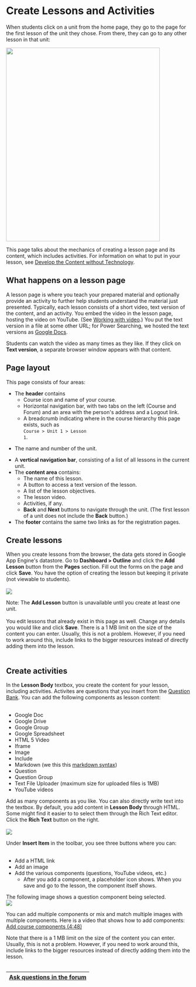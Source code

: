 <h1>Create Lessons and Activities</h1>



When students click on a unit from the home page, they go to the page for the first lesson of the unit they chose. From there, they can go to any other lesson in that unit:

<img src='http://wiki.course-builder.googlecode.com/git/images/lesson.png' height='529' width='420' />

This page talks about the mechanics of creating a lesson page and its content, which includes activities. For information on what to put in your lesson, see [Develop the Content without Technology](TwoDevelop.md).

## What happens on a lesson page ##
A lesson page is where you teach your prepared material and optionally provide an activity to further help students understand the material just presented. Typically, each lesson consists of a short video, text version of the content, and an activity. You embed the video in the lesson page, hosting the video on YouTube. (See [Working with video](WorkWithVideo.md).) You put the text version in a file at some other URL; for Power Searching, we hosted the text versions as [Google Docs](http://support.google.com/docs/bin/answer.py?hl=en&answer=49008).

Students can watch the video as many times as they like. If they click on **Text version**, a separate browser window appears with that content.

## Page layout ##
This page consists of four areas:
  * The **header** contains
    * Course icon and name of your course.
    * Horizontal navigation bar, with two tabs on the left (Course and Forum) and an area with the person's address and a Logout link.
    * A breadcrumb indicating where in the course hierarchy this page exists, such as<br><code>Course &gt; Unit 1 &gt; Lesson 1</code>.<br>
<ul><li>The name and number of the unit.<br>
</li></ul><ul><li>A <b>vertical navigation bar</b>, consisting of a list of all lessons in the current unit.<br>
</li><li>The <b>content area</b> contains:<br>
<ul><li>The name of this lesson.<br>
</li><li>A button to access a text version of the lesson.<br>
</li><li>A list of the lesson objectives.<br>
</li><li>The lesson video.<br>
</li><li>Activities, if any.<br>
</li><li><b>Back</b> and <b>Next</b> buttons to navigate through the unit. (The first lesson of a unit does not include the <b>Back</b> button.)<br>
</li></ul></li><li>The <b>footer</b> contains the same two links as for the registration pages.</li></ul>

<h2>Create lessons</h2>
When you create lessons from the browser, the data gets stored in Google App Engine's datastore. Go to <b>Dashboard > Outline</b> and click the <b>Add Lesson</b> button from the <b>Pages</b> section. Fill out the forms on the page and click <b>Save</b>. You have the option of creating the lesson but keeping it private (not viewable to students).<br>
<br>
<img src='http://wiki.course-builder.googlecode.com/git/images/dashboard-lesson.png' />

Note: The <b>Add Lesson</b> button is unavailable until you create at least one unit.<br>
<br>
You edit lessons that already exist in this page as well. Change any details you would like and click <b>Save</b>. There is a 1 MB limit on the size of the content you can enter. Usually, this is not a problem.  However, if you need to work around this, include links to the bigger resources instead of directly adding them into the lesson.<br>
<br>
<h2>Create activities</h2>
In the <b>Lesson Body</b> textbox, you create the content for your lesson, including activities. Activites are questions that you insert from the <a href='CreateQuestions#Question_Bank_.md'>Question Bank</a>. You can add the following components as lesson content:<br>
<br>
<ul><li>Google Doc<br>
</li><li>Google Drive<br>
</li><li>Google Group<br>
</li><li>Google Spreadsheet<br>
</li><li>HTML 5 Video<br>
</li><li>Iframe<br>
</li><li>Image<br>
</li><li>Include<br>
</li><li>Markdown (we this this <a href='http://daringfireball.net/projects/markdown/'>markdown syntax</a>)<br>
</li><li>Question<br>
</li><li>Question Group<br>
</li><li>Text File Uploader (maximum size for uploaded files is 1MB)<br>
</li><li>YouTube videos</li></ul>

Add as many components as you like. You can also directly write text into the textbox. By default, you add content in <b>Lesson Body</b> through HTML. Some might find it easier to to select them through the Rich Text editor. Click the <b>Rich Text</b> button on the right.<br>
<br>
<img src='http://wiki.course-builder.googlecode.com/git/images/dashboard-lesson-richtxt.png' />

Under <b>Insert Item</b> in the toolbar, you see three buttons where you can:<br>
<br>
<ul><li>Add a HTML link<br>
</li><li>Add an image<br>
</li><li>Add the various components (questions, YouTube videos, etc.)<br>
<ul><li>After you add a component, a placeholder icon shows. When you save and go to the lesson, the component itself shows.</li></ul></li></ul>

The following image shows a question component being selected.<br>
<img src='http://wiki.course-builder.googlecode.com/git/images/dashboard-toolbox-question.png' />

You can add multiple components or mix and match multiple images with multiple components. Here is a video that shows how to add components: <a href='http://www.youtube.com/watch?v=EpQqNkRdcck'>Add course components (4:48)</a>

Note that there is a 1 MB limit on the size of the content you can enter. Usually, this is not a problem.  However, if you need to work around this, include links to the bigger resources instead of directly adding them into the lesson.<br>
<br>
<table><thead><th> <a href='https://groups.google.com/forum/?fromgroups#!categories/course-builder-forum/customize-and-deploy-course-builder-code'>Ask questions in the forum</a> </th></thead><tbody>
